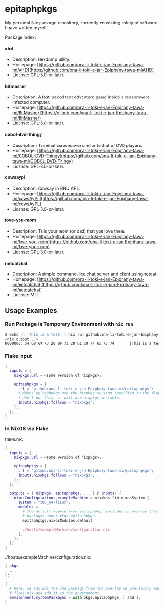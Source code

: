 # epitaphpkgs

My personal Nix package repository, currently consisting solely of software I
have written myself.

Package index:

#### ahd

- Description: Hexdump utility.
- Homepage: [https://github.com/ona-li-toki-e-jan-Epiphany-tawa-mi/AHD](https://github.com/ona-li-toki-e-jan-Epiphany-tawa-mi/AHD)
- License: GPL-3.0-or-later.

#### bitmasher

- Description: A fast-paced text adventure game inside a ransomware-infected computer.
- Homepage: [https://github.com/ona-li-toki-e-jan-Epiphany-tawa-mi/BitMasher](https://github.com/ona-li-toki-e-jan-Epiphany-tawa-mi/BitMasher)
- License: GPL-3.0-or-later.

#### cobol-dvd-thingy

- Description: Terminal screensaver similar to that of DVD players.
- Homepage: [https://github.com/ona-li-toki-e-jan-Epiphany-tawa-mi/COBOL-DVD-Thingy](https://github.com/ona-li-toki-e-jan-Epiphany-tawa-mi/COBOL-DVD-Thingy)
- License: GPL-3.0-or-later.

#### cowsaypl

- Description: Cowsay in GNU APL.
- Homepage: [https://github.com/ona-li-toki-e-jan-Epiphany-tawa-mi/cowsAyPL](https://github.com/ona-li-toki-e-jan-Epiphany-tawa-mi/cowsAyPL)
- License: GPL-3.0-or-later.

#### love-you-mom

- Description: Tells your mom (or dad) that you love them.
- Homepage: [https://github.com/ona-li-toki-e-jan-Epiphany-tawa-mi/love-you-mom](https://github.com/ona-li-toki-e-jan-Epiphany-tawa-mi/love-you-mom)
- License: GPL-3.0-or-later.

#### netcatchat

- Description: A simple command-line chat server and client using netcat.
- Homepage: [https://github.com/ona-li-toki-e-jan-Epiphany-tawa-mi/netcatchat](https://github.com/ona-li-toki-e-jan-Epiphany-tawa-mi/netcatchat)
- License: MIT.

## Usage Examples

### Run Package in Temporary Environment with `nix run`

```sh
$ echo -n 'This is a test' | nix run github:ona-li-toki-e-jan-Epiphany-tawa-mi/epitaphpkgs#ahd
<nix output...>
0000000: 54 68 69 73 20 69 73 20 61 20 74 65 73 74       |This is a test|
```

### Flake Input

```nix
{
  inputs = {
    nixpkgs.url = <some version of nixpkgs>;

    epitaphpkgs = {
      url = "github:ona-li-toki-e-jan-Epiphany-tawa-mi/epitaphpkgs";
      # Makes epitaphpkgs use the nixpkgs version specified in the flake. If you
      # don't put this, it will use nixpkgs-unstable.
      inputs.nixpkgs.follows = "nixpkgs";
    };
  };
}
```

### In NixOS via Flake

flake.nix:

```nix
{
  inputs = {
    nixpkgs.url = <some version of nixpkgs>;

    epitaphpkgs = {
      url = "github:ona-li-toki-e-jan-Epiphany-tawa-mi/epitaphpkgs";
      inputs.nixpkgs.follows = "nixpkgs";
    };
  };

  outputs = { nixpkgs, epitaphpkgs, ... } @ inputs: {
    nixosConfigurations.exampleMachine = nixpkgs.lib.nixosSystem {
      system = "x86_64-linux";
      modules = [
        # The default module from epitaphpkgs includes an overlay that adds the
        # packages under pkgs.epitaphpkgs.
        epitaphpkgs.nixosModules.default

        ./hosts/exampleMachine/configuration.nix
      ];
    };
  };
}
```

./hosts/exampleMachine/configuration.nix:

```nix
{ pkgs
, ...
}:

{
  # Here, we include the ahd package from the overlay we previously added in
  # flake.nix and add it to the environment
  environment.systemPackages = with pkgs.epitaphpkgs; [ ahd ];
}
```
